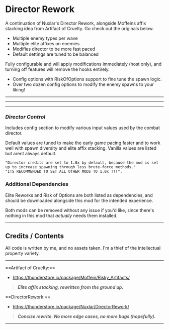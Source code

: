 # Director Rework

A continuation of Nuxlar's Director Rework, alongside Moffeins affix stacking idea from Artifact of Cruelty. Go check out the originals below.

- Multiple enemy types per wave
- Multiple elite affixes on enemies
- Modifies director to be more fast paced
- Default settings are tuned to be balanced 

Fully configurable and will apply modifications immediately (host only), and turning off features will remove the hooks entirely.
- Config options with RiskOfOptions support to fine tune the spawn logic.
- Over two dozen config options to modify the enemy spawns to your liking!

---
***
---

### _Director Control_

Includes config section to modify various input values used by the combat director.

Default values are tuned to make the early game pacing faster and to work well with spawn diversity and elite affix stacking. Vanilla values are listed but arent always default.

    "Director credits are set to 1.0x by default, because the mod is set up to increase spawning through less brute-force methods."
    "ITS RECOMMENDED TO SET ALL OTHER MODS TO 1.0x !!!",

### Additional Dependencies

Elite Reworks and Risk of Options are both listed as dependencies, and should be downloaded alongside this mod for the intended experience.

Both mods can be removed without any issue if you'd like, since there's nothing in this mod that _actually_ needs them installed.

---

## Credits / Contents

All code is written by me, and no assets taken. I'm a thief of the intellectual property variety.

---

==Artifact of Cruelty:==

- https://thunderstore.io/package/Moffein/Risky_Artifacts/
>***Elite affix stacking, rewritten from the ground up.***


==DirectorRework:==

- https://thunderstore.io/package/Nuxlar/DirectorRework/
>***Concise rewrite. No more edge cases, no more bugs (hopefully).***

---